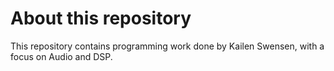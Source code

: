 # About this repository

This repository contains programming work done by Kailen Swensen, with a focus on Audio and DSP.
